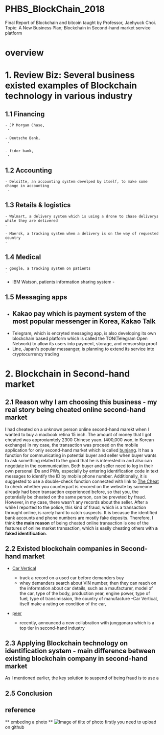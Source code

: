 # PHBS_BlockChain_2018

Final Report of Blockchain and bitcoin taught by Professor, Jaehyuck Choi.
Topic: A New Business Plan; Blockchain in Second-hand market service platform

# overview


# 1. Review Biz: Several business existed examples of Blockchain technology in various industry 

 ## 1.1 Financing
    - JP Morgan Chase, 
     - 
   
    - Deutsche Bank, 
     - 
    
    - fidor bank,
     - 
     
  
     
 ## 1.2 Accounting
    - Deloitte, an accounting system develped by itself, to make some change in accounting 
     - 
     
 ## 1.3 Retails & logistics
    - Walmart, a delivery system which is using a drone to chase deliverys while they are delivered
    - 
  
    - Maersk, a tracking system when a delivery is on the way of requested country
    - 
    
    
 ## 1.4 Medical
    - google, a tracking system on patients
    - 
  
   - IBM Watson, patients information sharing system 
    - 
    
    
    
 ## 1.5 Messaging apps
  - Kakao pay which is payment system of the most popular messenger in Korea, Kakao Talk
     - 
  - Telegram, which is encryted messaging app, is also developing its own blockchain based platform which is called the TON(Telegram Open Network) to allow its users into payment, storage, and censorship proof
  - Line, Japan's popular messanger, is planning to extend its service into cryptocurrency trading
     

# 2. Blockchain in Second-hand market

## 2.1 Reason why I am choosing this business - my real story being cheated online second-hand market
I had cheated on a unknown person online second-hand marekt when I wanted to buy a macbook retina 15 inch. 
The amount of money that I got cheated was approxiamtely 2300 Chinese yuan. (400,000 won, in Korean exchange) 
In my case, the transaction was proceed on the mobile application for only second-hand market which is called [bunjang](https://m.bunjang.co.kr/). 
It has a function for communicating in  potential buyer and seller when buyer wants to ask something related to the good that he is interested in and also can negotiate in the communication. 
Both buyer and seller need to log in their own personal IDs and PWs, especially by entering identification code in text messages to identify the ID by mobile phone number. 
Additionally, it is suggested to use a double-check function connected with link to [The Cheat](https://thecheat.co.kr/rb/?mod=_search) to check whether you counterpart is recored on the website by someone already had been transaction experienced before, so that you, the potentially be cheated on the same person, can be preveted by fraud.
However, in my case, there wasn't any records about the seller. 
After a while I reported to the police, this kind of fraud, which is a transaction throught online, is rarely hard to catch suspects. It is becasue the identified bank accounts and phone numbers are mostly fake deposits. 
Therefore, I think **the main reason** of being cheated online transaction is one of the features of online market transaction, which is easily cheating others with **a faked identification**. 

  
## 2.2 Existed blockchain companies in Second-hand market
 
   - [Car Vertical](https://www.carvertical.com/)
     - track a record on a used car before demanders buy
     - whey demanders search about VIN number, then they can reach on the information about car details, such as a maufacturer, model of the car, type of the body, production year, engine power, type of fuel, type of transimission, the country of manufacture
     -Car Vertical, itself make a rating on condition of the car, 
  

   - [peer](https://peer.com/)
     - recently, announced a new collabration with junggonara which is a top tier in second-hand industry


## 2.3 Applying Blockchain technology on identification system - main difference between existing blockchain company in second-hand market
As I mentioned earlier, the key solution to suspend of being fraud is to use a 



## 2.5 Conclusion


## reference

** embeding a photo **
![Image of **tilte of photo**](https://octodex.github.com/images/5._IELTS_6.jpg)
firstly you need to upload on github
